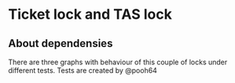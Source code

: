 # Ticket lock and TAS lock

## About dependensies
There are three graphs with behaviour of this couple of locks under different tests.
Tests are created by @pooh64
